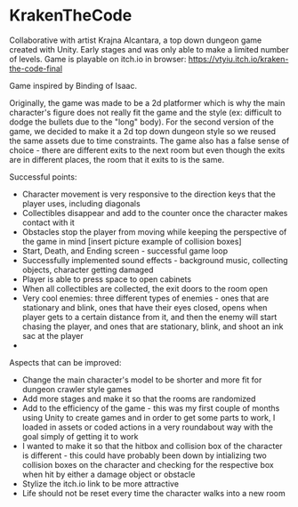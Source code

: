 # KrakenTheCode
Collaborative with artist Krajna Alcantara, a top down dungeon game created with Unity.  Early stages and was only able to make a limited number of levels.
Game is playable on itch.io in browser: https://vtyiu.itch.io/kraken-the-code-final

Game inspired by Binding of Isaac.

Originally, the game was made to be a 2d platformer which is why the main character's figure does not really fit the game and the style (ex: difficult to dodge the bullets due to the "long" body).  For the second version of the game, we decided to make it a 2d top down dungeon style so we reused the same assets due to time constraints.
The game also has a false sense of choice - there are different exits to the next room but even though the exits are in different places, the room that it exits to is the same.

Successful points:
- Character movement is very responsive to the direction keys that the player uses, including diagonals
- Collectibles disappear and add to the counter once the character makes contact with it
- Obstacles stop the player from moving while keeping the perspective of the game in mind [insert picture example of collision boxes]
- Start, Death, and Ending screen - successful game loop
- Successfully implemented sound effects - background music, collecting objects, character getting damaged
- Player is able to press space to open cabinets
- When all collectibles are collected, the exit doors to the room open
- Very cool enemies: three different types of enemies - ones that are stationary and blink, ones that have their eyes closed, opens when player gets to a certain distance from it, and then the enemy will start chasing the player, and ones that are stationary, blink, and shoot an ink sac at the player
- 

Aspects that can be improved:
- Change the main character's model to be shorter and more fit for dungeon crawler style games
- Add more stages and make it so that the rooms are randomized
- Add to the efficiency of the game - this was my first couple of months using Unity to create games and in order to get some parts to work, I loaded in assets or coded actions in a very roundabout way with the goal simply of getting it to work
- I wanted to make it so that the hitbox and collision box of the character is different - this could have probably been down by intializing two collision boxes on the character and checking for the respective box when hit by either a damage object or obstacle
- Stylize the itch.io link to be more attractive
- Life should not be reset every time the character walks into a new room
